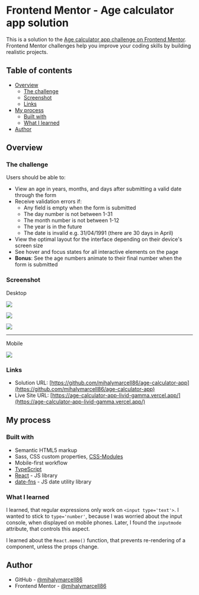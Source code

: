 # Frontend Mentor - Age calculator app solution

This is a solution to the [Age calculator app challenge on Frontend Mentor](https://www.frontendmentor.io/challenges/age-calculator-app-dF9DFFpj-Q). Frontend Mentor challenges help you improve your coding skills by building realistic projects.

## Table of contents

- [Overview](#overview)
  - [The challenge](#the-challenge)
  - [Screenshot](#screenshot)
  - [Links](#links)
- [My process](#my-process)
  - [Built with](#built-with)
  - [What I learned](#what-i-learned)
- [Author](#author)

## Overview

### The challenge

Users should be able to:

- View an age in years, months, and days after submitting a valid date through the form
- Receive validation errors if:
  - Any field is empty when the form is submitted
  - The day number is not between 1-31
  - The month number is not between 1-12
  - The year is in the future
  - The date is invalid e.g. 31/04/1991 (there are 30 days in April)
- View the optimal layout for the interface depending on their device's screen size
- See hover and focus states for all interactive elements on the page
- **Bonus**: See the age numbers animate to their final number when the form is submitted

### Screenshot

Desktop

![](./desktop-empty.png)

![](./desktop-working.png)

![](./desktop-error.png)

---

Mobile

![](./mobile-error.png)

### Links

- Solution URL: [https://github.com/mihalymarcell86/age-calculator-app](https://github.com/mihalymarcell86/age-calculator-app)
- Live Site URL: [https://age-calculator-app-livid-gamma.vercel.app/](https://age-calculator-app-livid-gamma.vercel.app/)

## My process

### Built with

- Semantic HTML5 markup
- Sass, CSS custom properties, [CSS-Modules](https://github.com/css-modules/css-modules)
- Mobile-first workflow
- [TypeScript](https://www.typescriptlang.org/)
- [React](https://reactjs.org/) - JS library
- [date-fns](https://date-fns.org/) - JS date utility library

### What I learned

I learned, that regular expressions only work on `<input type='text'>`. I wanted to stick to `type='number'`, because I was worried about the input console, when displayed on mobile phones. Later, I found the `inputmode` attribute, that controls this aspect.

I learned about the `React.memo()` function, that prevents re-rendering of a component, unless the props change.

## Author

- GitHub - [@mihalymarcell86](https://www.github.com/mihalymarcell86)
- Frontend Mentor - [@mihalymarcell86](https://www.frontendmentor.io/profile/mihalymarcell86)
